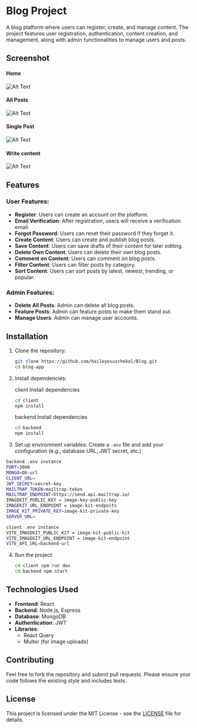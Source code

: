 # Blog Project

A blog platform where users can register, create, and manage content. The project features user registration, authentication, content creation, and management, along with admin functionalities to manage users and posts.

## Screenshot

#### Home

![Alt Text](./screenshot/scr4.png)

#### All Posts

![Alt Text](./screenshot/scr2.png)

#### Single Post

![Alt Text](./screenshot/scr3.png)

#### Write content

![Alt Text](./screenshot/scr7.png)

## Features

### User Features:

- **Register**: Users can create an account on the platform.
- **Email Verification**: After registration, users will receive a verification email.
- **Forgot Password**: Users can reset their password if they forget it.
- **Create Content**: Users can create and publish blog posts.
- **Save Content**: Users can save drafts of their content for later editing.
- **Delete Own Content**: Users can delete their own blog posts.
- **Comment on Content**: Users can comment on blog posts.
- **Filter Content**: Users can filter posts by category.
- **Sort Content**: Users can sort posts by latest, newest, trending, or popular.

### Admin Features:

- **Delete All Posts**: Admin can delete all blog posts.
- **Feature Posts**: Admin can feature posts to make them stand out.
- **Manage Users**: Admin can manage user accounts.

## Installation

1. Clone the repository:

   ```bash
   git clone https://github.com/haileyesuschekol/Blog.git
   cd blog-app
   ```

2. Install dependencies:

   client Install dependencies

   ```bash
   cd client
   npm install
   ```

   backend Install dependencies

   ```bash
   cd backend
   npm install
   ```

3. Set up environment variables:
   Create a `.env` file and add your configuration (e.g., database URL, JWT secret, etc.)

```bash
backend .env instance
PORT=3000
MONGO=Db-url
CLIENT_URL=
JWT_SECRET=secret-key
MAILTRAP_TOKEN=mailtrap-token
MAILTRAP_ENDPOINT=https://send.api.mailtrap.io/
IMAGEKIT_PUBLIC_KEY = image-key-public-key
IMAGEKIT_URL_ENDPOINT = image-kit-endpoitn
IMAGE_KIT_PRIVATE_KEY=image-kit-private-key
SERVER_URL=
```

```bash
client .env instance
VITE_IMAGEKIT_PUBLIC_KIT = image-kit-public-kit
VITE_IMAGEKIT_URL_ENDPOINT = image-kit-endpoint
VITE_API_URL=backend-url

```

4. Run the project:
   ```bash
   cd client npm run dev
   cd backend npm start
   ```

## Technologies Used

- **Frontend**: React
- **Backend**: Node.js, Express
- **Database**: MongoDB
- **Authentication**: JWT
- **Libraries**:
  - React Query
  - Multer (for image uploads)

## Contributing

Feel free to fork the repository and submit pull requests. Please ensure your code follows the existing style and includes tests.

## License

This project is licensed under the MIT License - see the [LICENSE](LICENSE) file for details.
